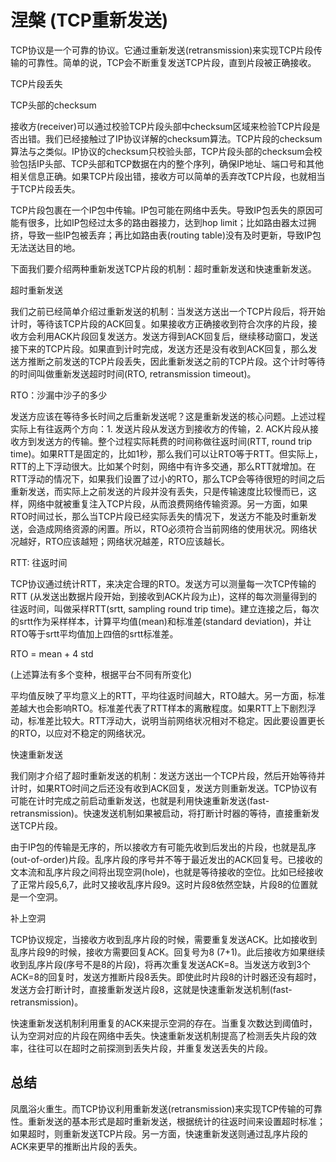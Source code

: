 # 涅槃 (TCP重新发送)

TCP协议是一个可靠的协议。它通过重新发送(retransmission)来实现TCP片段传输的可靠性。简单的说，TCP会不断重复发送TCP片段，直到片段被正确接收。

TCP片段丢失

 

TCP头部的checksum

接收方(receiver)可以通过校验TCP片段头部中checksum区域来检验TCP片段是否出错。我们已经接触过了IP协议详解的checksum算法。TCP片段的checksum算法与之类似。IP协议的checksum只校验头部，TCP片段头部的checksum会校验包括IP头部、TCP头部和TCP数据在内的整个序列，确保IP地址、端口号和其他相关信息正确。如果TCP片段出错，接收方可以简单的丢弃改TCP片段，也就相当于TCP片段丢失。

TCP片段包裹在一个IP包中传输。IP包可能在网络中丢失。导致IP包丢失的原因可能有很多，比如IP包经过太多的路由器接力，达到hop
limit；比如路由器太过拥挤，导致一些IP包被丢弃；再比如路由表(routing table)没有及时更新，导致IP包无法送达目的地。

下面我们要介绍两种重新发送TCP片段的机制：超时重新发送和快速重新发送。 

 

超时重新发送

我们之前已经简单介绍过重新发送的机制：当发送方送出一个TCP片段后，将开始计时，等待该TCP片段的ACK回复。如果接收方正确接收到符合次序的片段，接收方会利用ACK片段回复发送方。发送方得到ACK回复后，继续移动窗口，发送接下来的TCP片段。如果直到计时完成，发送方还是没有收到ACK回复，那么发送方推断之前发送的TCP片段丢失，因此重新发送之前的TCP片段。这个计时等待的时间叫做重新发送超时时间(RTO,
retransmission timeout)。

 

RTO：沙漏中沙子的多少

发送方应该在等待多长时间之后重新发送呢？这是重新发送的核心问题。上述过程实际上有往返两个方向：1.
发送片段从发送方到接收方的传输，2. ACK片段从接收方到发送方的传输。整个过程实际耗费的时间称做往返时间(RTT, round trip
time)。如果RTT是固定的，比如1秒，那么我们可以让RTO等于RTT。但实际上，RTT的上下浮动很大。比如某个时刻，网络中有许多交通，那么RTT就增加。在RTT浮动的情况下，如果我们设置了过小的RTO，那么TCP会等待很短的时间之后重新发送，而实际上之前发送的片段并没有丢失，只是传输速度比较慢而已，这样，网络中就被重复注入TCP片段，从而浪费网络传输资源。另一方面，如果RTO时间过长，那么当TCP片段已经实际丢失的情况下，发送方不能及时重新发送，会造成网络资源的闲置。所以，RTO必须符合当前网络的使用状况。网络状况越好，RTO应该越短；网络状况越差，RTO应该越长。

 

RTT: 往返时间

TCP协议通过统计RTT，来决定合理的RTO。发送方可以测量每一次TCP传输的RTT
(从发送出数据片段开始，到接收到ACK片段为止)，这样的每次测量得到的往返时间，叫做采样RTT(srtt, sampling round trip
time)。建立连接之后，每次的srtt作为采样样本，计算平均值(mean)和标准差(standard
deviation)，并让RTO等于srtt平均值加上四倍的srtt标准差。

RTO = mean + 4 std

(上述算法有多个变种，根据平台不同有所变化)

平均值反映了平均意义上的RTT，平均往返时间越大，RTO越大。另一方面，标准差越大也会影响RTO。标准差代表了RTT样本的离散程度。如果RTT上下剧烈浮动，标准差比较大。RTT浮动大，说明当前网络状况相对不稳定。因此要设置更长的RTO，以应对不稳定的网络状况。

快速重新发送

我们刚才介绍了超时重新发送的机制：发送方送出一个TCP片段，然后开始等待并计时，如果RTO时间之后还没有收到ACK回复，发送方则重新发送。TCP协议有可能在计时完成之前启动重新发送，也就是利用快速重新发送(fast-retransmission)。快速发送机制如果被启动，将打断计时器的等待，直接重新发送TCP片段。

由于IP包的传输是无序的，所以接收方有可能先收到后发出的片段，也就是乱序(out-of-order)片段。乱序片段的序号并不等于最近发出的ACK回复号。已接收的文本流和乱序片段之间将出现空洞(hole)，也就是等待接收的空位。比如已经接收了正常片段5,6,7，此时又接收乱序片段9。这时片段8依然空缺，片段8的位置就是一个空洞。



补上空洞

TCP协议规定，当接收方收到乱序片段的时候，需要重复发送ACK。比如接收到乱序片段9的时候，接收方需要回复ACK。回复号为8
(7+1)。此后接收方如果继续收到乱序片段(序号不是8的片段)，将再次重复发送ACK=8。当发送方收到3个ACK=8的回复时，发送方推断片段8丢失。即使此时片段8的计时器还没有超时，发送方会打断计时，直接重新发送片段8，这就是快速重新发送机制(fast-retransmission)。

 

快速重新发送机制利用重复的ACK来提示空洞的存在。当重复次数达到阈值时，认为空洞对应的片段在网络中丢失。快速重新发送机制提高了检测丢失片段的效率，往往可以在超时之前探测到丢失片段，并重复发送丢失的片段。

 

## 总结

凤凰浴火重生。而TCP协议利用重新发送(retransmission)来实现TCP传输的可靠性。重新发送的基本形式是超时重新发送，根据统计的往返时间来设置超时标准；如果超时，则重新发送TCP片段。另一方面，快速重新发送则通过乱序片段的ACK来更早的推断出片段的丢失。


